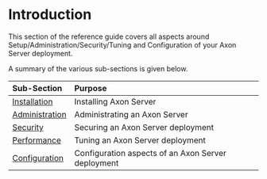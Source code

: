 # Introduction

This section of the reference guide covers all aspects around Setup/Administration/Security/Tuning and Configuration of your Axon Server deployment.

A summary of the various sub-sections is given below.

| Sub-Section | Purpose |
| :--- | :--- |
| [Installation]() | Installing Axon Server |
| [Administration]() | Administrating an Axon Server  |
| [Security]() | Securing an Axon Server deployment |
| [Performance]() | Tuning an Axon Server deployment |
| [Configuration]() | Configuration aspects of an Axon Server deployment |

